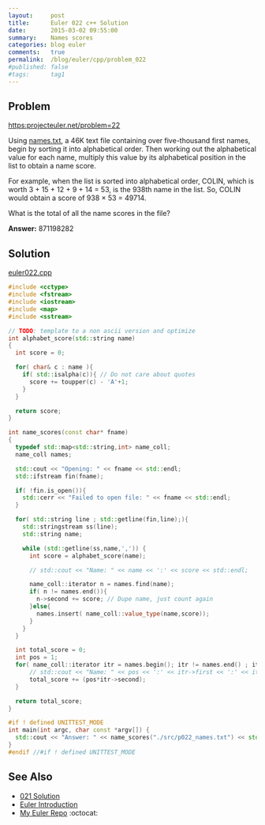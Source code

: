 ```yaml
---
layout:     post
title:      Euler 022 c++ Solution
date:       2015-03-02 09:55:00
summary:    Names scores
categories: blog euler
comments:   true
permalink:  /blog/euler/cpp/problem_022
#published: false
#tags:      tag1
---
```


## Problem

[https:projecteuler.net/problem=22](https:projecteuler.net/problem=22)

Using [names.txt](https://github.com/tvarley/euler/blob/master/src/p022_names.txt), a 46K text file containing over five-thousand first names, begin by sorting it into alphabetical order. Then working out the alphabetical value for each name, multiply this value by its alphabetical position in the list to obtain a name score.

For example, when the list is sorted into alphabetical order, COLIN, which is worth 3 + 15 + 12 + 9 + 14 = 53, is the 938th name in the list. So, COLIN would obtain a score of 938 × 53 = 49714.

What is the total of all the name scores in the file?

**Answer:** 871198282

## Solution

[euler022.cpp](https://github.com/tvarley/euler/blob/master/cpp/src/euler022.cpp)

``` cpp
#include <cctype>
#include <fstream>
#include <iostream>
#include <map>
#include <sstream>

// TODO: template to a non ascii version and optimize
int alphabet_score(std::string name)
{
  int score = 0;

  for( char& c : name ){
    if( std::isalpha(c)){ // Do not care about quotes
      score += toupper(c) - 'A'+1;
    }
  }

  return score;
}

int name_scores(const char* fname)
{
  typedef std::map<std::string,int> name_coll;
  name_coll names;

  std::cout << "Opening: " << fname << std::endl;
  std::ifstream fin(fname);

  if( !fin.is_open()){
    std::cerr << "Failed to open file: " << fname << std::endl;
  }

  for( std::string line ; std::getline(fin,line);){
    std::stringstream ss(line);
    std::string name;

    while (std::getline(ss,name,',')) {
      int score = alphabet_score(name);

      // std::cout << "Name: " << name << ':' << score << std::endl;

      name_coll::iterator n = names.find(name);
      if( n != names.end()){
        n->second += score; // Dupe name, just count again
      }else{
        names.insert( name_coll::value_type(name,score));
      }
    }
  }

  int total_score = 0;
  int pos = 1;
  for( name_coll::iterator itr = names.begin(); itr != names.end() ; itr++, pos++){
      // std::cout << "Name: " << pos << ':' << itr->first << ':' << itr->second << std::endl;
      total_score += (pos*itr->second);
  }

  return total_score;
}

#if ! defined UNITTEST_MODE
int main(int argc, char const *argv[]) {
  std::cout << "Answer: " << name_scores("./src/p022_names.txt") << std::endl;
}
#endif //#if ! defined UNITTEST_MODE

```
## See Also
* [021 Solution]({{site.baseurl}}/blog/euler/cpp/problem_021)
* [Euler Introduction]({{site.baseurl}}/blog/euler/introduction)
* [My Euler Repo](https://github.com/tvarley/euler) :octocat:
